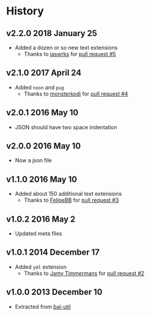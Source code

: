 # History

## v2.2.0 2018 January 25
- Added a dozen or so new text extensions
    - Thanks to [jaswrks](https://github.com/jaswrks) for [pull request #5](https://github.com/bevry/textextensions/pull/5)

## v2.1.0 2017 April 24
- Added `noon` and `pug`
    - Thanks to [monsterkodi](https://github.com/monsterkodi) for [pull request #4](https://github.com/bevry/textextensions/pull/4)

## v2.0.1 2016 May 10
- JSON should have two space indentation

## v2.0.0 2016 May 10
- Now a json file

## v1.1.0 2016 May 10
- Added about 150 additional text extensions
    - Thanks to [FelipeBB](https://github.com/FelipeBB) for [pull request #3](https://github.com/bevry/textextensions/pull/3)

## v1.0.2 2016 May 2
- Updated meta files

## v1.0.1 2014 December 17
- Added `yml` extension
    - Thanks to [Jamy Timmermans](https://github.com/JamyDev) for [pull request #2](https://github.com/bevry/textextensions/pull/2)

## v1.0.0 2013 December 10
- Extracted from [bal-util](https://github.com/balupton/bal-util/blob/6501d51bc0244fce3781fc0150136f7493099237/src/lib/paths.coffee#L48-L79)
